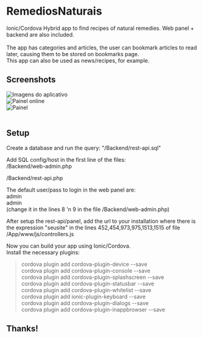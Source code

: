 # RemediosNaturais
Ionic/Cordova Hybrid app to find recipes of natural remedies. Web panel + backend are also included.</br> </br> 
The app has categories and articles, the user can bookmark articles to read later, causing them to be stored on bookmarks page. </br> This app can also be used as news/recipes, for example.
</br>
## Screenshots</br>
![Imagens do aplicativo](https://i.imgur.com/DnugJjK.jpg)
</br>
![Painel online](https://i.imgur.com/XX9XPDv.png)
</br>
![Painel](https://i.imgur.com/yFo4ySF.png)
</br>
</br>
## Setup

Create a database and run the query: "/Backend/rest-api.sql"</br>

Add SQL config/host in the first line of the files:</br>
/Backend/web-admin.php</br>

/Backend/rest-api.php</br>

The default user/pass to login in the web panel are:</br>
admin</br>
admin</br> (change it in the lines 8 'n 9 in the file /Backend/web-admin.php)</br>

After setup the rest-api/panel, add the url to your installation where there is the expression "seusite" in the lines 452,454,973,975,1513,1515 of file /App/www/js/controllers.js</br>

Now you can build your app using Ionic/Cordova.</br>
Install the necessary plugins:</br>

> cordova plugin add cordova-plugin-device --save </br>
> cordova plugin add cordova-plugin-console --save </br>
> cordova plugin add cordova-plugin-splashscreen --save </br>
> cordova plugin add cordova-plugin-statusbar --save </br>
> cordova plugin add cordova-plugin-whitelist --save </br>
> cordova plugin add ionic-plugin-keyboard --save </br>
> cordova plugin add cordova-plugin-dialogs --save </br>
> cordova plugin add cordova-plugin-inappbrowser --save </br>

## Thanks!